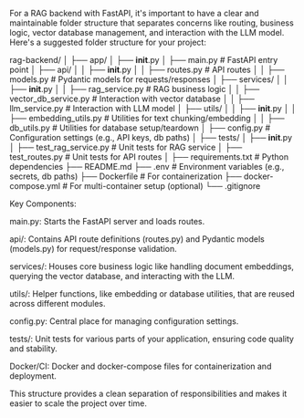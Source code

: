 For a RAG backend with FastAPI, it's important to have a clear and maintainable folder structure that separates concerns like routing, business logic, vector database management, and interaction with the LLM model. Here's a suggested folder structure for your project:

rag-backend/
│
├── app/
│   ├── __init__.py
│   ├── main.py                  # FastAPI entry point
│   ├── api/
│   │   ├── __init__.py
│   │   ├── routes.py             # API routes
│   │   ├── models.py             # Pydantic models for requests/responses
│   ├── services/
│   │   ├── __init__.py
│   │   ├── rag_service.py        # RAG business logic
│   │   ├── vector_db_service.py  # Interaction with vector database
│   │   ├── llm_service.py        # Interaction with LLM model
│   ├── utils/
│   │   ├── __init__.py
│   │   ├── embedding_utils.py    # Utilities for text chunking/embedding
│   │   ├── db_utils.py           # Utilities for database setup/teardown
│   ├── config.py                 # Configuration settings (e.g., API keys, db paths)
│
├── tests/
│   ├── __init__.py
│   ├── test_rag_service.py       # Unit tests for RAG service
│   ├── test_routes.py            # Unit tests for API routes
│
├── requirements.txt              # Python dependencies
├── README.md
├── .env                          # Environment variables (e.g., secrets, db paths)
├── Dockerfile                    # For containerization
├── docker-compose.yml            # For multi-container setup (optional)
└── .gitignore

Key Components:

main.py: Starts the FastAPI server and loads routes.

api/: Contains API route definitions (routes.py) and Pydantic models (models.py) for request/response validation.

services/: Houses core business logic like handling document embeddings, querying the vector database, and interacting with the LLM.

utils/: Helper functions, like embedding or database utilities, that are reused across different modules.

config.py: Central place for managing configuration settings.

tests/: Unit tests for various parts of your application, ensuring code quality and stability.

Docker/CI: Docker and docker-compose files for containerization and deployment.

This structure provides a clean separation of responsibilities and makes it easier to scale the project over time.